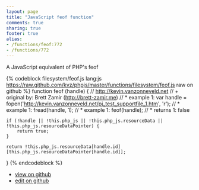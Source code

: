 ```yaml
---
layout: page
title: "JavaScript feof function"
comments: true
sharing: true
footer: true
alias:
- /functions/feof:772
- /functions/772
---
```

A JavaScript equivalent of PHP's feof

{% codeblock filesystem/feof.js lang:js https://raw.github.com/kvz/phpjs/master/functions/filesystem/feof.js raw on github %}
function feof (handle) {
    // http://kevin.vanzonneveld.net
    // +   original by: Brett Zamir (http://brett-zamir.me)
    // *     example 1: var handle = fopen('http://kevin.vanzonneveld.net/pj_test_supportfile_1.htm', 'r');
    // *     example 1: fread(handle, 1);
    // *     example 1: feof(handle);
    // *     returns 1: false

    if (!handle || !this.php_js || !this.php_js.resourceData || !this.php_js.resourceDataPointer) {
        return true;
    }

    return !this.php_js.resourceData[handle.id][this.php_js.resourceDataPointer[handle.id]];

}
{% endcodeblock %}

 - [view on github](https://github.com/kvz/phpjs/blob/master/functions/filesystem/feof.js)
 - [edit on github](https://github.com/kvz/phpjs/edit/master/functions/filesystem/feof.js)
